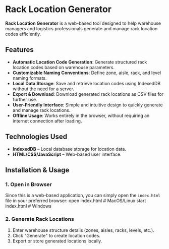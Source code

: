 # Rack Location Generator

**Rack Location Generator** is a web-based tool designed to help warehouse managers and logistics professionals generate and manage rack location codes efficiently.

## Features
- **Automatic Location Code Generation**: Generate structured rack location codes based on warehouse parameters.
- **Customizable Naming Conventions**: Define zone, aisle, rack, and level naming formats.
- **Local Data Storage**: Save and retrieve location codes using IndexedDB without the need for a server.
- **Export & Download**: Download generated rack locations as CSV files for further use.
- **User-Friendly Interface**: Simple and intuitive design to quickly generate and manage rack locations.
- **Offline Usage**: Works entirely in the browser, without requiring an internet connection after loading.

## Technologies Used
- **IndexedDB** – Local database storage for location data.
- **HTML/CSS/JavaScript** – Web-based user interface.

## Installation & Usage
### 1. Open in Browser
Since this is a web-based application, you can simply open the `index.html` file in your preferred browser:
open index.html  # MacOS/Linux
start index.html # Windows

### 2. Generate Rack Locations
1. Enter warehouse structure details (zones, aisles, racks, levels, etc.).
2. Click "Generate" to create location codes.
3. Export or store generated locations locally.

